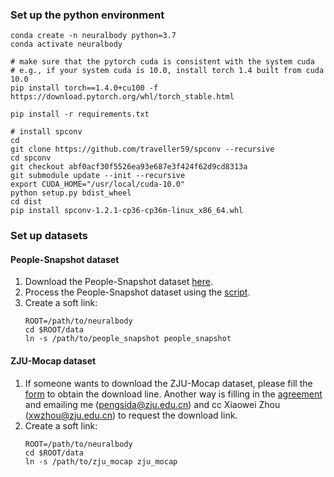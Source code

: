 ### Set up the python environment

```
conda create -n neuralbody python=3.7
conda activate neuralbody

# make sure that the pytorch cuda is consistent with the system cuda
# e.g., if your system cuda is 10.0, install torch 1.4 built from cuda 10.0
pip install torch==1.4.0+cu100 -f https://download.pytorch.org/whl/torch_stable.html

pip install -r requirements.txt

# install spconv
cd
git clone https://github.com/traveller59/spconv --recursive
cd spconv
git checkout abf0acf30f5526ea93e687e3f424f62d9cd8313a
git submodule update --init --recursive
export CUDA_HOME="/usr/local/cuda-10.0"
python setup.py bdist_wheel
cd dist
pip install spconv-1.2.1-cp36-cp36m-linux_x86_64.whl
```

### Set up datasets

#### People-Snapshot dataset

1. Download the People-Snapshot dataset [here](https://graphics.tu-bs.de/people-snapshot).
2. Process the People-Snapshot dataset using the [script](https://github.com/zju3dv/neuralbody#process-people-snapshot).
3. Create a soft link:
    ```
    ROOT=/path/to/neuralbody
    cd $ROOT/data
    ln -s /path/to/people_snapshot people_snapshot
    ```

#### ZJU-Mocap dataset

1. If someone wants to download the ZJU-Mocap dataset, please fill the [form](https://docs.google.com/forms/d/1QcTp5qIbIBn8PCT-EQgG-fOB4HZ9khpRkT3q2OnH2bs) to obtain the download line. Another way is filling in the [agreement](https://pengsida.net/project_page_assets/files/ZJU-MoCap_Agreement.pdf) and emailing me (pengsida@zju.edu.cn) and cc Xiaowei Zhou (xwzhou@zju.edu.cn) to request the download link.
2. Create a soft link:
    ```
    ROOT=/path/to/neuralbody
    cd $ROOT/data
    ln -s /path/to/zju_mocap zju_mocap
    ```
